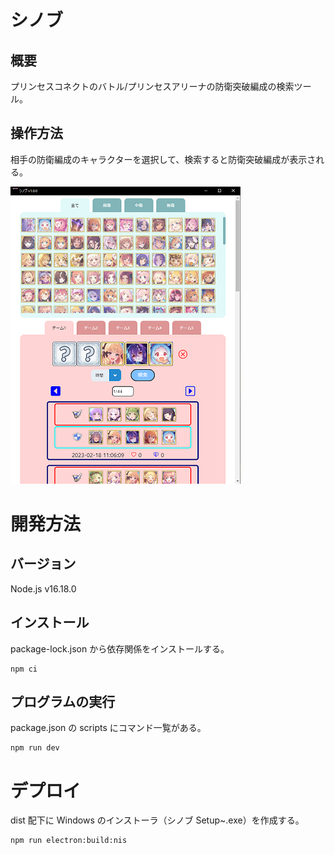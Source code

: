 # シノブ

## 概要

プリンセスコネクトのバトル/プリンセスアリーナの防衛突破編成の検索ツール。

## 操作方法

相手の防衛編成のキャラクターを選択して、検索すると防衛突破編成が表示される。

![シノブ](images/shinobu.png)

# 開発方法

## バージョン

Node.js v16.18.0

## インストール

package-lock.json から依存関係をインストールする。

```shell
npm ci
```

## プログラムの実行

package.json の scripts にコマンド一覧がある。

```shell
npm run dev
```

# デプロイ

dist 配下に Windows のインストーラ（シノブ Setup~.exe）を作成する。

```shell
npm run electron:build:nis
```
